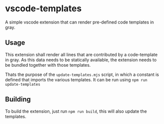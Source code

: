 # vscode-templates

A simple vscode extension that can render pre-defined code templates in gray.

## Usage

This extension shall render all lines that are contributed by a code-template in gray. As this data needs to be statically available, the extension needs to be bundled together with those templates.

Thats the purpose of the `update-templates.mjs` script, in which a constant is defined that imports the various templates. It can be run using `npm run update-templates`

## Building

To build the extension, just run `npm run build`, this will also update the templates.
